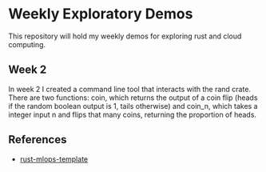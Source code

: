 # Weekly Exploratory Demos
This repository will hold my weekly demos for exploring rust and cloud computing.

## Week 2
In week 2 I created a command line tool that interacts with the rand crate. There are two functions: coin, which returns the output of a coin flip (heads if the random boolean output is 1, tails otherwise) and coin_n, which takes a integer input n and flips that many coins, returning the proportion of heads.

## References

* [rust-mlops-template](https://github.com/nogibjj/rust-mlops-template)



